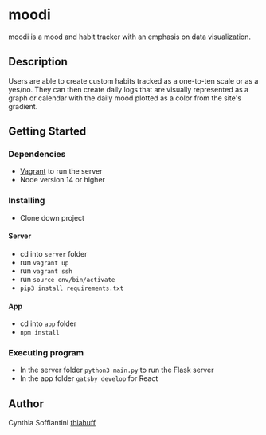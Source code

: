 # moodi

moodi is a mood and habit tracker with an emphasis on data visualization.

## Description

Users are able to create custom habits tracked as a one-to-ten scale or as a yes/no. They can then create daily logs that are visually represented as a graph or calendar with the daily mood plotted as a color from the site's gradient.

## Getting Started

### Dependencies

- [Vagrant](https://www.vagrantup.com/downloads.html) to run the server
- Node version 14 or higher

### Installing

- Clone down project

#### Server

- cd into `server` folder
- run `vagrant up`
- run `vagrant ssh`
- run `source env/bin/activate`
- `pip3 install requirements.txt`

#### App

- cd into `app` folder
- `npm install`

### Executing program

- In the server folder `python3 main.py` to run the Flask server
- In the app folder `gatsby develop` for React

## Author

Cynthia Soffiantini [thiahuff](https://github.com/thiahuff)

```

```
